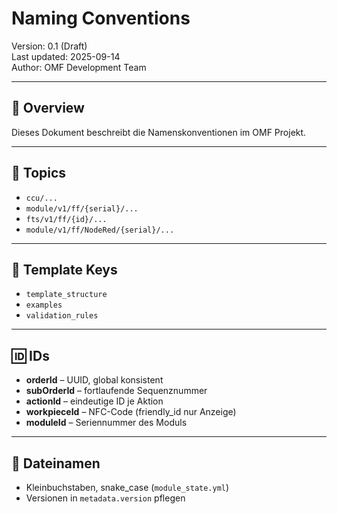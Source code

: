 # Naming Conventions

Version: 0.1 (Draft)  
Last updated: 2025-09-14  
Author: OMF Development Team  

---

## 📑 Overview
Dieses Dokument beschreibt die Namenskonventionen im OMF Projekt.  

---

## 🧩 Topics
- `ccu/...`
- `module/v1/ff/{serial}/...`
- `fts/v1/ff/{id}/...`
- `module/v1/ff/NodeRed/{serial}/...`

---

## 📂 Template Keys
- `template_structure`
- `examples`
- `validation_rules`

---

## 🆔 IDs
- **orderId** – UUID, global konsistent
- **subOrderId** – fortlaufende Sequenznummer
- **actionId** – eindeutige ID je Aktion
- **workpieceId** – NFC-Code (friendly_id nur Anzeige)
- **moduleId** – Seriennummer des Moduls

---

## 📄 Dateinamen
- Kleinbuchstaben, snake_case (`module_state.yml`)
- Versionen in `metadata.version` pflegen
